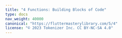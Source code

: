 ```yaml
---
title: "4 Functions: Building Blocks of Code"
type: docs
nav_weight: 40000
canonical: "https://fluttermasterylibrary.com/5/4"
license: "© 2023 Tokenizer Inc. CC BY-NC-SA 4.0"
---
```

